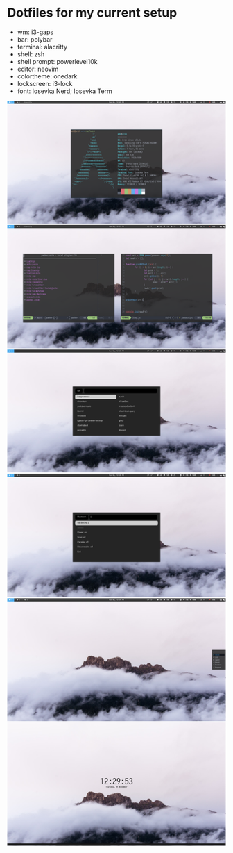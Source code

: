 # Dotfiles for my current setup

* wm: i3-gaps
* bar: polybar
* terminal: alacritty
* shell: zsh
* shell prompt: powerlevel10k
* editor: neovim
* colortheme: onedark
* lockscreen: i3-lock
* font: Iosevka Nerd; Iosevka Term



![Display](/pictures/display.png)
![Display](/pictures/nvim.png)
![Display](/pictures/rofi-menu.png)
![Display](/pictures/rofi-blue.png)
![Display](/pictures/rofi-power.png)
![Display](/pictures/lock.png)
